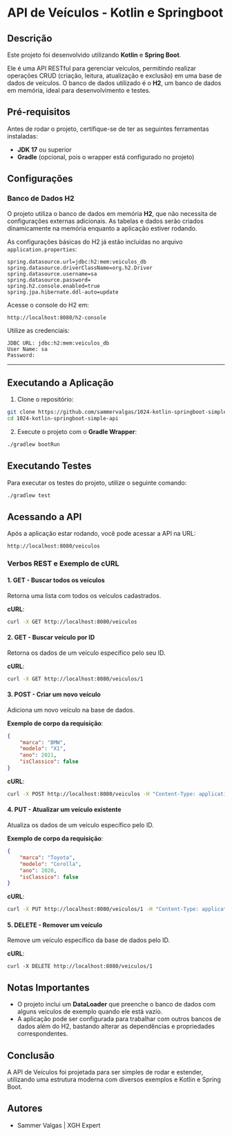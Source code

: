 # API de Veículos - Kotlin e Springboot

## Descrição

Este projeto foi desenvolvido utilizando **Kotlin** e **Spring Boot**.

Ele é uma API RESTful para gerenciar veículos, permitindo realizar operações CRUD (criação, leitura, atualização e exclusão) em uma base de dados de veículos. O banco de dados utilizado é o **H2**, um banco de dados em memória, ideal para desenvolvimento e testes.



## Pré-requisitos

Antes de rodar o projeto, certifique-se de ter as seguintes ferramentas instaladas:

- **JDK 17** ou superior
- **Gradle** (opcional, pois o wrapper está configurado no projeto)



## Configurações

### Banco de Dados H2

O projeto utiliza o banco de dados em memória **H2**, 
que não necessita de configurações externas adicionais. 
As tabelas e dados serão criados dinamicamente na memória enquanto a aplicação estiver rodando.

As configurações básicas do H2 já estão incluídas no arquivo `application.properties`:

```text
spring.datasource.url=jdbc:h2:mem:veiculos_db
spring.datasource.driverClassName=org.h2.Driver
spring.datasource.username=sa
spring.datasource.password=
spring.h2.console.enabled=true
spring.jpa.hibernate.ddl-auto=update
```

Acesse o console do H2 em:

```text
http://localhost:8080/h2-console
```

Utilize as credenciais:

```text
JDBC URL: jdbc:h2:mem:veiculos_db
User Name: sa
Password:
```

---

## Executando a Aplicação

1. Clone o repositório:
```bash
git clone https://github.com/sammervalgas/1024-kotlin-springboot-simple-api.git
cd 1024-kotlin-springboot-simple-api
```

2. Execute o projeto com o **Gradle Wrapper**:
```bash
./gradlew bootRun
```

## Executando Testes

Para executar os testes do projeto, utilize o seguinte comando:

```bash
./gradlew test
```

## Acessando a API

Após a aplicação estar rodando, você pode acessar a API na URL:

```text
http://localhost:8080/veiculos
```
### Verbos REST e Exemplo de cURL

#### 1. **GET** - Buscar todos os veículos
Retorna uma lista com todos os veículos cadastrados.

**cURL**:
```bash
curl -X GET http://localhost:8080/veiculos
```

#### 2. **GET** - Buscar veículo por ID
Retorna os dados de um veículo específico pelo seu ID.

**cURL**:
```bash
curl -X GET http://localhost:8080/veiculos/1
```

#### 3. **POST** - Criar um novo veículo
Adiciona um novo veículo na base de dados.

**Exemplo de corpo da requisição**:
```json
{
    "marca": "BMW",
    "modelo": "X1",
    "ano": 2021,
    "isClassico": false
}
```

**cURL**:
```bash
curl -X POST http://localhost:8080/veiculos -H "Content-Type: application/json" -d '{"marca": "BMW", "modelo": "X1", "ano": 2021, "isClassico": false}'
```

#### 4. **PUT** - Atualizar um veículo existente
Atualiza os dados de um veículo específico pelo ID.

**Exemplo de corpo da requisição**:
```json
{
    "marca": "Toyota",
    "modelo": "Corolla",
    "ano": 2020,
    "isClassico": false
}
```

**cURL**:
```bash
curl -X PUT http://localhost:8080/veiculos/1 -H "Content-Type: application/json" -d '{"marca": "Toyota", "modelo": "Corolla", "ano": 2020, "isClassico": false}'
```

#### 5. **DELETE** - Remover um veículo
Remove um veículo específico da base de dados pelo ID.

**cURL**:
```
curl -X DELETE http://localhost:8080/veiculos/1
```

## Notas Importantes

- O projeto inclui um **DataLoader** que preenche o banco de dados com alguns veículos de exemplo quando ele está vazio.
- A aplicação pode ser configurada para trabalhar com outros bancos de dados além do H2, bastando alterar as 
dependências e propriedades correspondentes.

  
## Conclusão

A API de Veículos foi projetada para ser simples de rodar e 
estender, utilizando uma estrutura moderna com diversos exemplos e
Kotlin e Spring Boot.

## Autores
- Sammer Valgas | XGH Expert